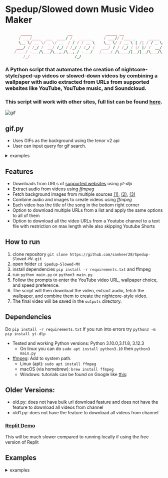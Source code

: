 
# Spedup/Slowed down Music Video Maker
```ruby
       _____                __               _____ __                       __   __  ____    __
      / ___/____  ___  ____/ /_  ______     / ___// /___ _      _____  ____/ /  /  |/  / |  / /
      \__ \/ __ \/ _ \/ __  / / / / __ \    \__ \/ / __ \ | /| / / _ \/ __  /  / /|_/ /| | / / 
     ___/ / /_/ /  __/ /_/ / /_/ / /_/ /   ___/ / / /_/ / |/ |/ /  __/ /_/ /  / /  / / | |/ /
    /____/ .___/\___/\__,_/\__,_/ .___/   /____/_/\____/|__/|__/\___/\__,_/  /_/  /_/  |___/
        /_/                    /_/ 
```
### A Python script that automates the creation of nightcore-style/sped-up videos or slowed-down videos by combining a wallpaper with audio extracted from URLs from supported websites like **YouTube**, **YouTube music**, and **Soundcloud**. 
### This script will work with other sites, full list can be found [here](https://github.com/yt-dlp/yt-dlp/blob/master/supportedsites.md).
![gif](https://github.com/sankeer28/Spedup-Slowed-MV/assets/112449287/52e46e16-7421-42f0-bd5e-ac603290e9af)
## gif.py
- Uses GIFs as the background using the tenor v2 api
- User can input query for gif search.
<details>
<summary>
examples
</summary>
       
https://github.com/user-attachments/assets/d4d58936-934e-412e-a609-5981f80cf296



https://github.com/user-attachments/assets/23602066-479c-420b-80c2-58bb3cd47210



https://github.com/user-attachments/assets/77bccb29-d06f-416b-a713-28c384195cb2



https://github.com/user-attachments/assets/b5974b81-b192-4cae-87da-a2fc966f7d56


</details>

## Features
- Downloads from URLs of [supported websites](https://github.com/yt-dlp/yt-dlp/blob/master/supportedsites.md) using *yt-dlp*
- Extract audio from videos using *ffmpeg*
- Fetch background images from multiple sources [(1)](https://pic.re/image), [(2)](https://api.thecatapi.com/v1/images/search), [(3)](https://random.imagecdn.app/v1/image?width=1920&height=1080&format=json)
- Combine audio and images to create videos using *ffmpeg*
- Each video has the title of the song in the bottom right corner
- Option to download multiple URLs from a list and apply the same options to all of them
- Option to download all the video URLs from a Youtube channel to a text file with restriction on max length while also skipping Youtube Shorts
## How to run
1. clone repository  ```git clone https://github.com/sankeer28/Spedup-Slowed-MV.git```
2. open folder ```cd Spedup-Slowed-MV ```
3. install dependencies ```pip install -r requirements.txt``` and ffmpeg
4. run ```python main.py``` or ```python3 main.py```.
5. Follow the prompts to enter the YouTube video URL, wallpaper choice, and speed preference.
6. The script will then download the video, extract audio, fetch the wallpaper, and combine them to create the nightcore-style video.
7. The final video will be saved in the `outputs` directory.
## Dependencies
Do  ```pip install -r requirements.txt``` If you run into errors try ```python3 -m pip install yt-dlp```
- Tested and working Python versions: Python 3.10.0,3.11.8, 3.12.3
  - On linux you can do ```sudo apt install python3.10``` then ```python3 main.py```
- [ffmpeg](https://ffmpeg.org/): Add to system path. 
  - Linux (apt): 
  ```sudo apt install ffmpeg```
  - macOS (via homebrew): 
      ```brew install ffmpeg```
  - Windows: tutorials can be found on Google like [this](https://www.wikihow.com/Install-FFmpeg-on-Windows): 

## Older Versions: 
- old.py: does not have bulk url download feature and does not have the feature to download all videos from channel
- old1.py: does not have the feature to download all videos from channel
### [Replit Demo](https://replit.com/@SankeerthikanNi/Spedup-Slowed-MV)
This will be much slower compared to running locally if using the free version of Replit
## Examples

<details>
<summary>
examples
</summary>

### Anime Slowed
https://github.com/sankeer28/Spedup-Slowed-MV/assets/112449287/22cac793-a34f-4453-9e81-9455060ac358

### Random Wallpaper Spedup
https://github.com/sankeer28/Spedup-Slowed-MV/assets/112449287/8f3a09bc-39cd-4f4f-980f-d2ad478c4d4f
### Pexels Query: City
https://github.com/sankeer28/Spedup-Slowed-MV/assets/112449287/956394c8-a519-4491-9e92-89409752e7e6


### Anime Spedup


https://github.com/sankeer28/Spedup-Slowed-MV/assets/112449287/ccd01716-2b52-4d7c-9d2d-22f962615652

https://github.com/sankeer28/Spedup-Slowed-MV/assets/112449287/9fd4c20c-1b03-4819-a5b3-8fdc4a67df2a

https://github.com/sankeer28/Spedup-Slowed-MV/assets/112449287/f5738fd4-90f4-4908-9b0a-3a9a15b5062d


### Cat Spedup
https://github.com/sankeer28/Spedup-Slowed-MV/assets/112449287/070be00a-1ff8-4d46-9662-2a6df9a0b4b7



</details>
